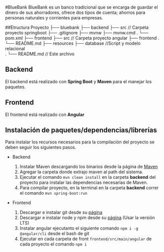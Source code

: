 #BlueBank
BlueBank es un banco tradicional que se encarga de guardar el dinero de sus ahorradores, ofrece dos tipos de cuenta;
ahorros para personas naturales y corrientes para empresas.

##Etructura Proyecto
├── bluebank
├── backend
├── src // Carpeta proyecto springboot
├── .gitignore
├── mvnw
├── mvnw.cmd
.
└── pom.xml
├── frontend
├── src // Carpeta proyecto angular
├── frontend
.
└── README.md
├── resources
├── database //Script y modelo relacional    
.
└── README.md // Este archivo

## Backend

El backend está realizado con **Spring Boot** y **Maven** para el manejar los paquetes.

## Frontend

El frontend está realizado con **Angular**

## Instalación de paquetes/dependencias/librerías

Para instalar los recursos necesarios para la compilación del proyecto se deben seguir los siguientes pasos.

- Backend
    1. Instalar Maven descargando los binarios desde la página de [Maven](https://maven.apache.org/download.cgi)
    2. Agregar la carpeta donde extrajo maven al path del sistema.
    3. Ejecutar el comando `mvn clean install` en la carpeta **backend** del proyecto para instalar las dependencias
       necesarias de Maven.
    4. Para compilar proyecto, en la terminal en la carpeta **backend** correr el comando `mvn spring-boot:run`

- Frontend
    1. Descargar e instalar git desde su [página](https://git-scm.com/downloads)
    2. Descargar e instalar node y npm desde su [página](https://nodejs.org/es/) (Usar la versión LTS)
    3. Instalar angular ejecutanto el siguiente comando `npm i -g @angular/cli` desde el bash de git
    4. Ejecutar en cada carpeta de front `frontend/src/main/angular` de cada proyecto el comando `npm i` 